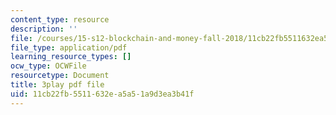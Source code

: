 ```yaml
---
content_type: resource
description: ''
file: /courses/15-s12-blockchain-and-money-fall-2018/11cb22fb5511632ea5a51a9d3ea3b41f_KHBi3n0hUSU.pdf
file_type: application/pdf
learning_resource_types: []
ocw_type: OCWFile
resourcetype: Document
title: 3play pdf file
uid: 11cb22fb-5511-632e-a5a5-1a9d3ea3b41f
---
```

